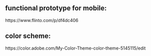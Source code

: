 <h2>functional prototype for mobile:</h2> https://www.flinto.com/p/df4dc406
<h2>color scheme:</h2> https://color.adobe.com/My-Color-Theme-color-theme-5145115/edit

